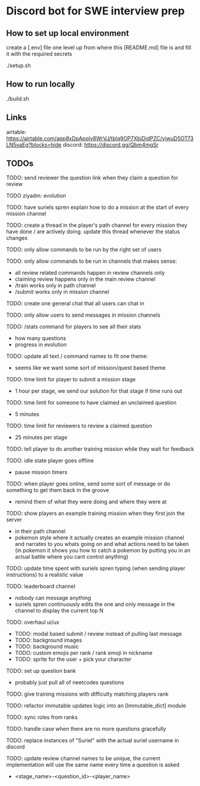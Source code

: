 # Discord bot for SWE interview prep


## How to set up local environment
create a [.env] file one level up from where this [README.md] file is and fill it with the required secrets

./setup.sh


## How to run locally
./build.sh


## Links

airtable: https://airtable.com/app8xDpApplv8WrVJ/tblq9OP7XbjDidPZC/viwuD5OT73LN5yaEg?blocks=hide
discord: https://discord.gg/Qbm4mgSr


## TODOs

TODO: send reviewer the question link when they claim a question for review

TODO ziyadm: evolution

TODO: have suriels spren explain how to do a mission at the start of every mission channel

TODO: create a thread in the player's path channel for every mission they have done / are actively doing. update this thread whenever the status changes

TODO: only allow commands to be run by the right set of users

TODO: only allow commands to be run in channels that makes sense:
* all review related commands happen in review channels only
* claiming review happens only in the main review channel
* /train works only in path channel
* /submit works only in mission channel

TODO: create one general chat that all users can chat in

TODO: only allow users to send messages in mission channels

TODO: /stats command for players to see all their stats
* how many questions
* progress in evolution

TODO: update all text / command names to fit one theme:
* seems like we want some sort of mission/quest based theme

TODO: time limit for player to submit a mission stage
* 1 hour per stage, we send our solution for that stage if time runs out

TODO: time limit for someone to have claimed an unclaimed question
* 5 minutes

TODO: time limit for reviewers to review a claimed question
* 25 minutes per stage

TODO: tell player to do another training mission while they wait for feedback

TODO: idle state player goes offline
* pause mission timers

TODO: when player goes online, send some sort of message or do something to get them back in the groove
* remind them of what they were doing and where they were at

TODO: show players an example training mission when they first join the server
* in their path channel
* pokemon style where it actually creates an example mission channel and narrates to you whats going on and what actions need to be taken (in pokemon it shows you how to catch a pokemon by putting you in an actual battle where you cant control anything)

TODO: update time spent with suriels spren typing (when sending player instructions) to a realistic value

TODO: leaderboard channel
* nobody can message anything
* suriels spren continuously edits the one and only message in the channel to display the current top N

TODO: overhaul ui/ux
* TODO: modal based submit / review instead of pulling last message
* TODO: background images
* TODO: background music
* TODO: custom emojis per rank / rank emoji in nickname
* TODO: sprite for the user + pick your character

TODO: set up question bank
* probably just pull all of neetcodes questions

TODO: give training missions with difficulty matching players rank

TODO: refactor immutable updates logic into an [Immutable_dict] module

TODO: sync roles from ranks

TODO: handle case when there are no more questions gracefully

TODO: replace instances of "Suriel" with the actual suriel username in discord

TODO: update review channel names to be unique, the current implementation will use the same name every time a question is asked
* <stage_name>-<question_id>-<player_name>
